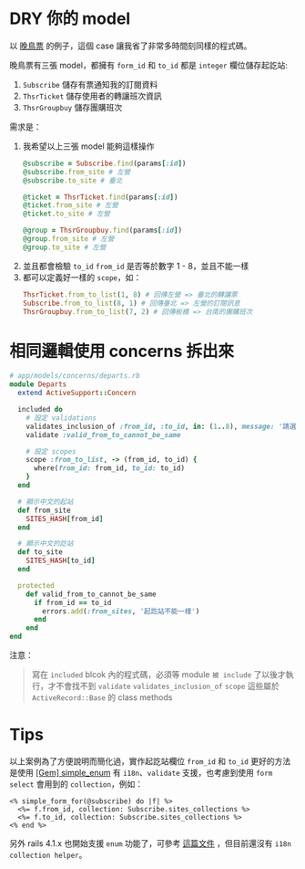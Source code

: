 # DRY 你的 model

以 [晚鳥票](https://www.latebird.co) 的例子，這個 case 讓我省了非常多時間刻同樣的程式碼。

晚鳥票有三張 model，都擁有 `form_id` 和 `to_id` 都是 `integer` 欄位儲存起訖站:

1. `Subscribe` 儲存有票通知我的訂閱資料
2. `ThsrTicket` 儲存使用者的轉讓班次資訊
3. `ThsrGroupbuy` 儲存團購班次

需求是：

1. 我希望以上三張 model 能夠這樣操作
    ```ruby
    @subscribe = Subscribe.find(params[:id])
    @subscribe.from_site # 左營
    @subscribe.to_site # 臺北

    @ticket = ThsrTicket.find(params[:id])
    @ticket.from_site # 左營
    @ticket.to_site # 左營

    @group = ThsrGroupbuy.find(params[:id])
    @group.from_site # 左營
    @group.to_site # 左營
    ```
2. 並且都會檢驗 `to_id` `from_id` 是否等於數字 1 - 8，並且不能一樣
3. 都可以定義好一樣的 `scope`，如：
    ```ruby
    ThsrTicket.from_to_list(1, 8) # 回傳左營 => 臺北的轉讓票
    Subscribe.from_to_list(8, 1) # 回傳臺北 => 左營的訂閱訊息
    ThsrGroupbuy.from_to_list(7, 2) # 回傳板橋 => 台南的團購班次
    ```

# 相同邏輯使用 concerns 拆出來

```ruby
# app/models/concerns/departs.rb
module Departs
  extend ActiveSupport::Concern

  included do
    # 設定 validations
    validates_inclusion_of :from_id, :to_id, in: (1..8), message: '請選擇站台'
    validate :valid_from_to_cannot_be_same

    # 設定 scopes
    scope :from_to_list, -> (from_id, to_id) {
      where(from_id: from_id, to_id: to_id)
    }
  end

  # 顯示中文的起站
  def from_site
    SITES_HASH[from_id]
  end

  # 顯示中文的訖站
  def to_site
    SITES_HASH[to_id]
  end

  protected
    def valid_from_to_cannot_be_same
      if from_id == to_id
        errors.add(:from_sites, '起訖站不能一樣')
      end
    end
end
```


注意：
> 寫在 `included` blcok 內的程式碼，必須等 module `被 include` 了以後才執行，才不會找不到 `validate` `validates_inclusion_of` `scope` 這些屬於 `ActiveRecord::Base` 的 class methods


# Tips

以上案例為了方便說明而簡化過，實作起訖站欄位 `from_id` 和 `to_id` 更好的方法是使用 [[Gem] simple_enum](https://github.com/lwe/simple_enum) 有 `i18n`、`validate` 支援，也考慮到使用 `form select` 會用到的 `collection`，例如：

```erb
<% simple_form_for(@subscribe) do |f| %>
  <%= f.from_id, collection: Subscribe.sites_collections %>
  <%= f.to_id, collection: Subscribe.sites_collections %>
<% end %>
```

另外 rails 4.1.x 也開始支援 `enum` 功能了，可參考 [這篇文件](http://edgeapi.rubyonrails.org/classes/ActiveRecord/Enum.html) ，但目前還沒有 `i18n` `collection helper`。
